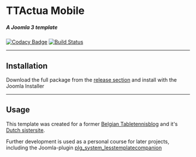 # TTActua Mobile
##### A Joomla 3 template
[![Codacy Badge](https://api.codacy.com/project/badge/Grade/bb9bfeb6e6ca48b68df44fbb16b47384)](https://www.codacy.com/app/Gileba/ttactua_mobile?utm_source=github.com&utm_medium=referral&utm_content=Gileba/ttactua_mobile&utm_campaign=badger) [![Build Status](https://travis-ci.org/Gileba/ttactua_mobile.svg?branch=master)](https://travis-ci.org/Gileba/ttactua_mobile)

---

## Installation
Download the full package from the [release section](https://github.com/Gileba/ttactua_mobile/releases) and install with the Joomla Installer

---

## Usage
This template was created for a former [Belgian Tabletennisblog](http://www.tafeltennisactua.be) and it's [Dutch sistersite](http://www.tafeltennis.nu/).

Further development is used as a personal course for later projects, including the Joomla-plugin [plg_system_lesstemplatecompanion](http://www.github.com/gileba/plg_system_lesstemplatecompanion)
